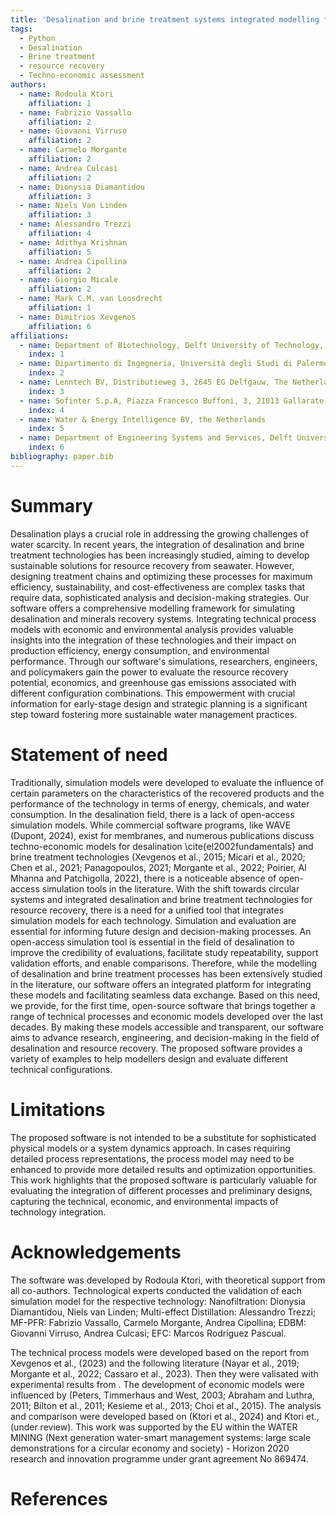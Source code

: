 ```yaml
---
title: 'Desalination and brine treatment systems integrated modelling framework: simulation and evaluation of water and resource recovery'
tags:
  - Python
  - Desalination
  - Brine treatment
  - resource recovery
  - Techno-economic assessment 
authors:
  - name: Rodoula Ktori
    affiliation: 1 
  - name: Fabrizio Vassallo
    affiliation: 2
  - name: Giovanni Virruso
    affiliation: 2
  - name: Carmelo Morgante
    affiliation: 2
  - name: Andrea Culcasi
    affiliation: 2
  - name: Dionysia Diamantidou
    affiliation: 3
  - name: Niels Van Linden
    affiliation: 3
  - name: Alessandro Trezzi
    affiliation: 4
  - name: Adithya Krishnan
    affiliation: 5
  - name: Andrea Cipollina
    affiliation: 2
  - name: Giorgio Micale
    affiliation: 2
  - name: Mark C.M. van Loosdrecht
    affiliation: 1
  - name: Dimitrios Xevgenos
    affiliation: 6
affiliations:
  - name: Department of Biotechnology, Delft University of Technology, Van der Maasweg 9, 2629 HZ, Delft, The Netherlands
    index: 1
  - name: Dipartimento di Ingegneria, Università degli Studi di Palermo - viale delle Scienze Ed.6, 90128 Palermo, Italy
    index: 2
  - name: Lenntech BV, Distributieweg 3, 2645 EG Delfgauw, The Netherlands
    index: 3
  - name: Sofinter S.p.A, Piazza Francesco Buffoni, 3, 21013 Gallarate VA, Italy
    index: 4
  - name: Water & Energy Intelligence BV, the Netherlands
    index: 5
  - name: Department of Engineering Systems and Services, Delft University of Technology, Jaffalaan 5, 2628 BX Delft, The Netherlands
    index: 6
bibliography: paper.bib
---
```


# Summary 

Desalination plays a crucial role in addressing the growing challenges of water scarcity. In recent years, the integration of desalination and brine treatment technologies has been increasingly studied, aiming to develop sustainable solutions for resource recovery from seawater. However, designing treatment chains and optimizing these processes for maximum efficiency, sustainability, and cost-effectiveness are complex tasks that require data, sophisticated analysis and decision-making strategies.
Our software offers a comprehensive modelling framework for simulating desalination and minerals recovery systems. Integrating technical process models with economic and environmental analysis provides valuable insights into the integration of these technologies and their impact on production efficiency, energy consumption, and environmental performance.
Through our software's simulations, researchers, engineers, and policymakers gain the power to evaluate the resource recovery potential, economics, and greenhouse gas emissions associated with different configuration combinations. This empowerment with crucial information for early-stage design and strategic planning is a significant step toward fostering more sustainable water management practices.

# Statement of need
Traditionally, simulation models were developed to evaluate the influence of certain parameters on the characteristics of the recovered products and the performance of the technology in terms of energy, chemicals, and water consumption. In the desalination field, there is a lack of open-access simulation models. While commercial software programs, like WAVE (Dupont, 2024), exist for membranes, and numerous publications discuss techno-economic models for desalination \cite{el2002fundamentals} and brine treatment technologies (Xevgenos et al., 2015; Micari et al., 2020; Chen et al., 2021; Panagopoulos, 2021; Morgante et al., 2022; Poirier, Al Mhanna and Patchigolla, 2022), there is a noticeable absence of open-access simulation tools in the literature. With the shift towards circular systems and integrated desalination and brine treatment technologies for resource recovery, there is a need for a unified tool that integrates simulation models for each technology. 
Simulation and evaluation are essential for informing future design and decision-making processes. An open-access simulation tool is essential in the field of desalination to improve the credibility of evaluations, facilitate study repeatability, support validation efforts, and enable comparisons.
Therefore, while the modelling of desalination and brine treatment processes has been extensively studied in the literature, our software offers an integrated platform for integrating these models and facilitating seamless data exchange. Based on this need, we provide, for the first time, open-source software that brings together a range of technical processes and economic models developed over the last decades. By making these models accessible and transparent, our software aims to advance research, engineering, and decision-making in the field of desalination and resource recovery.
The proposed software provides a variety of examples to help modellers design and evaluate different technical configurations. 

# Limitations 
The proposed software is not intended to be a substitute for sophisticated physical models or a system dynamics approach. In cases requiring detailed process representations, the process model may need to be enhanced to provide more detailed results and optimization opportunities. This work highlights that the proposed software is particularly valuable for evaluating the integration of different processes and preliminary designs, capturing the technical, economic, and environmental impacts of technology integration. 

# Acknowledgements 
The software was developed by Rodoula Ktori, with theoretical support from all co-authors. Technological experts conducted the validation of each simulation model for the respective technology: Nanofiltration: Dionysia Diamantidou, Niels van Linden; Multi-effect Distillation: Alessandro Trezzi; MF-PFR: Fabrizio Vassallo, Carmelo Morgante, Andrea Cipollina; EDBM: Giovanni Virruso, Andrea Culcasi; EFC: Marcos Rodriguez Pascual.

The technical process models were developed based on the report from Xevgenos et al., (2023) and the following literature (Nayar et al., 2019; Morgante et al., 2022; Cassaro et al., 2023). Then they were valisated with experimental results from . The development of economic models were influenced by (Peters, Timmerhaus and West, 2003; Abraham and Luthra, 2011; Bilton et al., 2011; Kesieme et al., 2013; Choi et al., 2015). The analysis and comparison were developed based on (Ktori et al., 2024) and Ktori et., (under review). 
This work was supported by the EU within the WATER MINING (Next generation water-smart management systems: large scale demonstrations for a circular economy and society) - Horizon 2020 research and innovation programme under grant agreement No 869474.

# References 

